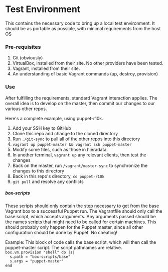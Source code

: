 # Test Environment

This contains the necessary code to bring up a local test environment.  It should be as portable as possible, with minimal requirements from the host OS

### Pre-requisites

1. Git (obviously)
1. VirtualBox, installed from their site.  No other providers have been tested.
1. Vagrant, installed from their site.
1. An understanding of basic Vagrant commands (up, destroy, provision)

### Use

After fulfilling the requirements, standard Vagrant interaction applies.  The overall idea is to develop on the master, then commit our changes to our various other repos.

Here's a complete example, using puppet-r10k.

1.   Add your SSH key to GitHub  
1.   Clone this repo and change to the cloned directory  
1.   Run `./git-sync` to pull all of the other repos into this directory  
1.   `vagrant up puppet-master && vagrant ssh puppet-master`  
1.   Modify some files, such as those in hieradata.  
1. In another terminal, `vagrant up` any relevant clients, then test the changes  
1.   Back on the master, run `/vagrant/master-sync` to synchronize the changes to this directory  
1.   Back in this repo's directory, `cd puppet-r10k`  
1.   `git pull` and resolve any conflicts  

##### box-scripts

These scripts should only contain the step necessary to get from the base Vagrant box to a successful Puppet run.  The Vagrantfile should only call the base script, which accepts arguments.  Any arguments passed should be the names scripts that might need to be called for certain machines.  This should probably only happen for the Puppet master, since all other configuration should be done by Puppet.  No cheating!  
  
Example:  This block of code calls the base script, which will then call the puppet-master script.  The script pathnames are relative.  
`box.vm.provision "shell" do |s|`  
`  s.path = "box-scripts/base"`  
`  s.args = "puppet-master"`  
`end`
